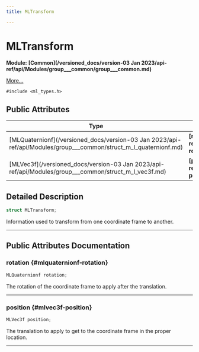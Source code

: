 ```yaml
---
title: MLTransform

---
```


# MLTransform

**Module:** **[Common](/versioned_docs/version-03 Jan 2023/api-ref/api/Modules/group___common/group___common.md)**



 [More...](#detailed-description)


`#include <ml_types.h>`

## Public Attributes

| Type           | Name           |
| -------------- | -------------- |
| [MLQuaternionf](/versioned_docs/version-03 Jan 2023/api-ref/api/Modules/group___common/struct_m_l_quaternionf.md) | **[rotation](/versioned_docs/version-03 Jan 2023/api-ref/api/Modules/group___common/struct_m_l_transform.md#mlquaternionf-rotation)**  |
| [MLVec3f](/versioned_docs/version-03 Jan 2023/api-ref/api/Modules/group___common/struct_m_l_vec3f.md) | **[position](/versioned_docs/version-03 Jan 2023/api-ref/api/Modules/group___common/struct_m_l_transform.md#mlvec3f-position)**  |

## Detailed Description

```cpp
struct MLTransform;
```


Information used to transform from one coordinate frame to another. 





-----------
## Public Attributes Documentation

### rotation {#mlquaternionf-rotation}

```cpp
MLQuaternionf rotation;
```


The rotation of the coordinate frame to apply after the translation. 





-----------

### position {#mlvec3f-position}

```cpp
MLVec3f position;
```


The translation to apply to get to the coordinate frame in the proper location. 





-----------

